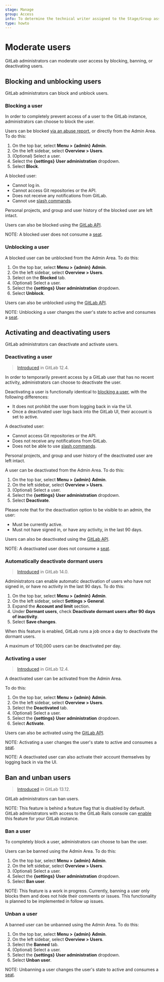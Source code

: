 ```yaml
---
stage: Manage
group: Access
info: To determine the technical writer assigned to the Stage/Group associated with this page, see https://about.gitlab.com/handbook/engineering/ux/technical-writing/#assignments
type: howto
---
```


# Moderate users

GitLab administrators can moderate user access by blocking, banning, or deactivating users.

## Blocking and unblocking users

GitLab administrators can block and unblock users.

### Blocking a user

In order to completely prevent access of a user to the GitLab instance,
administrators can choose to block the user.

Users can be blocked [via an abuse report](review_abuse_reports.md#blocking-users),
or directly from the Admin Area. To do this:

1. On the top bar, select **Menu >** **{admin}** **Admin**.
1. On the left sidebar, select **Overview > Users**.
1. (Optional) Select a user.
1. Select the **{settings}** **User administration** dropdown.
1. Select **Block**.

A blocked user:

- Cannot log in.
- Cannot access Git repositories or the API.
- Does not receive any notifications from GitLab.
- Cannot use [slash commands](../../integration/slash_commands.md).

Personal projects, and group and user history of the blocked user are left intact.

Users can also be blocked using the [GitLab API](../../api/users.md#block-user).

NOTE:
A blocked user does not consume a [seat](../../subscriptions/self_managed/index.md#billable-users).

### Unblocking a user

A blocked user can be unblocked from the Admin Area. To do this:

1. On the top bar, select **Menu >** **{admin}** **Admin**.
1. On the left sidebar, select **Overview > Users**.
1. Select on the **Blocked** tab.
1. (Optional) Select a user.
1. Select the **{settings}** **User administration** dropdown.
1. Select **Unblock**.

Users can also be unblocked using the [GitLab API](../../api/users.md#unblock-user).

NOTE:
Unblocking a user changes the user's state to active and consumes a
[seat](../../subscriptions/self_managed/index.md#billable-users).

## Activating and deactivating users

GitLab administrators can deactivate and activate users.

### Deactivating a user

> [Introduced](https://gitlab.com/gitlab-org/gitlab/-/issues/22257) in GitLab 12.4.

In order to temporarily prevent access by a GitLab user that has no recent activity,
administrators can choose to deactivate the user.

Deactivating a user is functionally identical to [blocking a user](#blocking-and-unblocking-users),
with the following differences:

- It does not prohibit the user from logging back in via the UI.
- Once a deactivated user logs back into the GitLab UI, their account is set to active.

A deactivated user:

- Cannot access Git repositories or the API.
- Does not receive any notifications from GitLab.
- Does not be able to use [slash commands](../../integration/slash_commands.md).

Personal projects, and group and user history of the deactivated user are left intact.

A user can be deactivated from the Admin Area. To do this:

1. On the top bar, select **Menu >** **{admin}** **Admin**.
1. On the left sidebar, select **Overview > Users**.
1. (Optional) Select a user.
1. Select the **{settings}** **User administration** dropdown.
1. Select **Deactivate**.

Please note that for the deactivation option to be visible to an admin, the user:

- Must be currently active.
- Must not have signed in, or have any activity, in the last 90 days.

Users can also be deactivated using the [GitLab API](../../api/users.md#deactivate-user).

NOTE:
A deactivated user does not consume a [seat](../../subscriptions/self_managed/index.md#billable-users).

### Automatically deactivate dormant users

> [Introduced](https://gitlab.com/gitlab-org/gitlab/-/issues/320875) in GitLab 14.0.

Administrators can enable automatic deactivation of users who have not signed in, or have no activity
in the last 90 days. To do this:

1. On the top bar, select **Menu >** **{admin}** **Admin**.
1. On the left sidebar, select **Settings > General**.
1. Expand the **Account and limit** section.
1. Under **Dormant users**, check **Deactivate dormant users after 90 days of inactivity**.
1. Select **Save changes**.

When this feature is enabled, GitLab runs a job once a day to deactivate the dormant users.

A maximum of 100,000 users can be deactivated per day.

### Activating a user

> [Introduced](https://gitlab.com/gitlab-org/gitlab/-/issues/22257) in GitLab 12.4.

A deactivated user can be activated from the Admin Area.

To do this:

1. On the top bar, select **Menu >** **{admin}** **Admin**.
1. On the left sidebar, select **Overview > Users**.
1. Select the **Deactivated** tab.
1. (Optional) Select a user.
1. Select the **{settings}** **User administration** dropdown.
1. Select **Activate**.

Users can also be activated using the [GitLab API](../../api/users.md#activate-user).

NOTE:
Activating a user changes the user's state to active and consumes a
[seat](../../subscriptions/self_managed/index.md#billable-users).

NOTE:
A deactivated user can also activate their account themselves by logging back in via the UI.

## Ban and unban users

> [Introduced](https://gitlab.com/gitlab-org/gitlab/-/issues/327353) in GitLab 13.12.

GitLab administrators can ban users.

NOTE:
This feature is behind a feature flag that is disabled by default. GitLab administrators
with access to the GitLab Rails console can [enable](../../administration/feature_flags.md)
this feature for your GitLab instance.

### Ban a user

To completely block a user, administrators can choose to ban the user.

Users can be banned using the Admin Area. To do this:

1. On the top bar, select **Menu >** **{admin}** **Admin**.
1. On the left sidebar, select **Overview > Users**.
1. (Optional) Select a user.
1. Select the **{settings}** **User administration** dropdown.
1. Select **Ban user**.

NOTE:
This feature is a work in progress. Currently, banning a user
only blocks them and does not hide their comments or issues.
This functionality is planned to be implemented in follow up issues.

### Unban a user

A banned user can be unbanned using the Admin Area. To do this:

1. On the top bar, select **Menu >** **{admin}** **Admin**.
1. On the left sidebar, select **Overview > Users**.
1. Select the **Banned** tab.
1. (Optional) Select a user.
1. Select the **{settings}** **User administration** dropdown.
1. Select **Unban user**.

NOTE:
Unbanning a user changes the user's state to active and consumes a
[seat](../../subscriptions/self_managed/index.md#billable-users).
